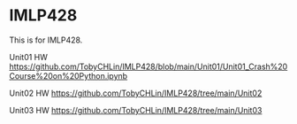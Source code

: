 # IMLP428
This is for IMLP428.

Unit01 HW 
https://github.com/TobyCHLin/IMLP428/blob/main/Unit01/Unit01_Crash%20Course%20on%20Python.ipynb

Unit02 HW
https://github.com/TobyCHLin/IMLP428/tree/main/Unit02

Unit03 HW
https://github.com/TobyCHLin/IMLP428/tree/main/Unit03
